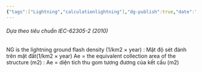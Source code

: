 ```yaml
---
{"tags":["Lightning","calculationlightning"],"dg-publish":true,"date":"2023-12-22","url":"https://docs.google.com/document/d/1XjSN3_-uwJaoKv6XkUcLO-ucTZN_CgcB/edit?usp=sharing&ouid=108456636918598274584&rtpof=true&sd=true","aliases":null,"Related":"ELT","permalink":"/Electric Engineer/ELT/Tính toán hệ thống nối đất/","dgPassFrontmatter":true,"noteIcon":"2","created":"2023-12-22T16:37:43.714+07:00","updated":"2023-12-25T15:30:15.559+07:00"}
---
```


###### Dựa theo tiêu chuẩn IEC-62305-2 (2010)

NG is the lightning ground flash density (1/km2 × year) :
Mật độ sét đánh trên mặt đất(1/km2 × year)
Ae = the equivalent collection area of the structure (m2) :
Ae = diện tích thu gom tương đương của kết cấu (m2)

